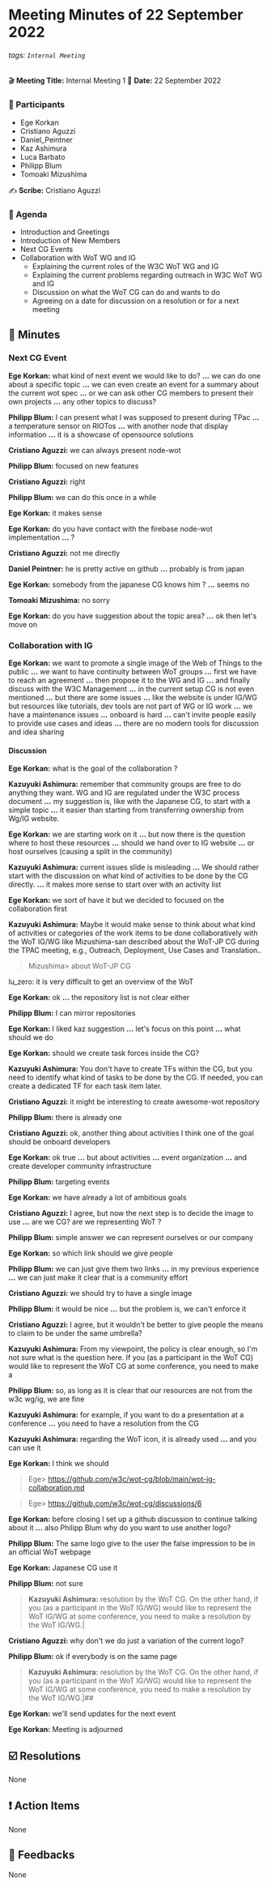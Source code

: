 Meeting Minutes of 22 September 2022
===

###### tags: `Internal Meeting`

:clapper: **Meeting Title:** Internal Meeting 1
:date: **Date:** 22 September 2022

### :bust_in_silhouette: Participants

- Ege Korkan
- Cristiano Aguzzi
- Daniel_Peintner
- Kaz Ashimura
- Luca Barbato
- Philipp Blum
- Tomoaki Mizushima

:writing_hand: **Scribe:** Cristiano Aguzzi

### :scroll: Agenda

- Introduction and Greetings
- Introduction of New Members
- Next CG Events
- Collaboration with WoT WG and IG
  - Explaining the current roles of the W3C WoT WG and IG
  - Explaining the current problems regarding outreach in W3C WoT WG and IG
  - Discussion on what the WoT CG can do and wants to do
  - Agreeing on a date for discussion on a resolution or for a next meeting


## :book: Minutes

### Next CG Event

**Ege Korkan:** what kind of next event we would like to do?
**...** we can do one about a specific topic
**...** we can even create an event for a summary about the current wot spec
**...** or we can ask other CG members to present their own projects
**...** any other topics to discuss?

**Philipp Blum:** I can present what I was supposed to present during TPac
**...** a temperature sensor on RIOTos
**...** with another node that display information
**...** it is a showcase of opensource solutions

**Cristiano Aguzzi:** we can always present node-wot

**Philipp Blum:** focused on new features

**Cristiano Aguzzi:** right

**Philipp Blum:** we can do this once in a while

**Ege Korkan:** it makes sense

**Ege Korkan:** do you have contact with the firebase node-wot implementation
**...** ?

**Cristiano Aguzzi:** not me directly

**Daniel Peintner:** he is pretty active on github
**...** probably is from japan

**Ege Korkan:** somebody from the japanese CG knows him ?
**...** seems no

**Tomoaki Mizushima:** no sorry

**Ege Korkan:** do you have suggestion about the topic area?
**...** ok then let's move on

### Collaboration with IG

**Ege Korkan:** we want to promote a single image of the Web of Things to the public
**...** we want to have continuity between WoT groups
**...** first we have to reach an agreement
**...** then propose it to the WG and IG
**...** and finally discuss with the W3C Management
**...** in the current setup CG is not even mentioned
**...** but there are some issues
**...** like the website is under IG/WG but resources like tutorials, dev tools are not part of WG or IG work
**...** we have a maintenance issues
**...** onboard is hard
**...** can't invite people easily to provide use cases and ideas
**...** there are no modern tools for discussion and idea sharing

<ege shows the new setup relation graph>

#### Discussion

**Ege Korkan:** what is the goal of the collaboration ?

**Kazuyuki Ashimura:** remember that community groups are free to do anything they want. WG and IG are regulated under the W3C process document
**...** my suggestion is, like with the Japanese CG, to start with a simple topic
**...** it easier than starting from transferring ownership from Wg/IG website.

**Ege Korkan:** we are starting work on it
**...** but now there is the question where to host these resources
**...** should we hand over to IG website
**...** or host ourselves (causing a split in the community)

**Kazuyuki Ashimura:** current issues slide is misleading
**...** We should rather start with the discussion on what kind of activities to be done by the CG directly.
**...** it makes more sense to start over with an activity list

**Ege Korkan:** we sort of have it but we decided to focused on the collaboration first

**Kazuyuki Ashimura:** Maybe it would make sense to think about what kind of activities or categories of the work items to be done collaboratively with the WoT IG/WG like Mizushima-san described about the WoT-JP CG during the TPAC meeting, e.g., Outreach, Deployment, Use Cases and Translation..

> Mizushima> about WoT-JP CG

lu_zero: it is very difficult to get an overview of the WoT

**Ege Korkan:** ok
**...** the repository list is not clear either

**Philipp Blum:** I can mirror repositories

**Ege Korkan:** I liked kaz suggestion
**...** let's focus on this point
**...** what should we do

**Ege Korkan:** should we create task forces inside the CG?

**Kazuyuki Ashimura:** You don't have to create TFs within the CG, but you need to identify what kind of tasks to be done by the CG. If needed, you can create a dedicated TF for each task item later.

**Cristiano Aguzzi:** it might be interesting to create awesome-wot repository

**Philipp Blum:** there is already one

**Cristiano Aguzzi:** ok, another thing about activities I think one of the goal should be onboard developers

**Ege Korkan:** ok true
**...** but about activities
**...** event organization
**...** and create developer community infrastructure

**Philipp Blum:** targeting events

**Ege Korkan:** we have already a lot of ambitious goals

**Cristiano Aguzzi:** I agree, but now the next step is to decide the image to use
**...** are we CG? are we representing WoT ?

**Philipp Blum:** simple answer we can represent ourselves or our company

**Ege Korkan:** so which link should we give people

**Philipp Blum:** we can just give them two links
**...** in my previous experience
**...** we can just make it clear that is a community effort

**Cristiano Aguzzi:** we should try to have a single image

**Philipp Blum:** it would be nice
**...** but the problem is, we can't enforce it

**Cristiano Aguzzi:** I agree, but it wouldn't be better to give people the means to claim to be under the same umbrella?

**Kazuyuki Ashimura:** From my viewpoint, the policy is clear enough, so I'm not sure what is the question here. If you (as a participant in the WoT CG) would like to represent the WoT CG at some conference, you need to make a

**Philipp Blum:** so, as long as it is clear that our resources are not from the w3c wg/ig, we are fine

**Kazuyuki Ashimura:** for example, if you want to do a presentation at a conference
**...** you need to have a resolution from the CG

**Kazuyuki Ashimura:** regarding the WoT icon, it is already used
**...** and you can use it

**Ege Korkan:** I think we should

> Ege> https://github.com/w3c/wot-cg/blob/main/wot-ig-collaboration.md

> Ege> https://github.com/w3c/wot-cg/discussions/6

**Ege Korkan:** before closing I set up a github discussion to continue talking about it
**...** also Philipp Blum why do you want to use another logo?

**Philipp Blum:** The same logo give to the user the false impression to be in an official WoT webpage

**Ege Korkan:** Japanese CG use it

**Philipp Blum:** not sure

> **Kazuyuki Ashimura:** resolution by the WoT CG. On the other hand, if you (as a participant in the WoT IG/WG) would like to represent the WoT IG/WG at some conference, you need to make a resolution by the WoT IG/WG.|

**Cristiano Aguzzi:** why don't we do just a variation of the current logo?

**Philipp Blum:** ok if everybody is on the same page

> **Kazuyuki Ashimura:** resolution by the WoT CG. On the other hand, if you (as a participant in the WoT IG/WG) would like to represent the WoT IG/WG at some conference, you need to make a resolution by the WoT IG/WG.|##

**Ege Korkan:** we'll send updates for the next event

**Ege Korkan:** Meeting is adjourned
    
## :ballot_box_with_check: Resolutions

None

## :exclamation: Action Items

None

## :envelope_with_arrow: Feedbacks

None
